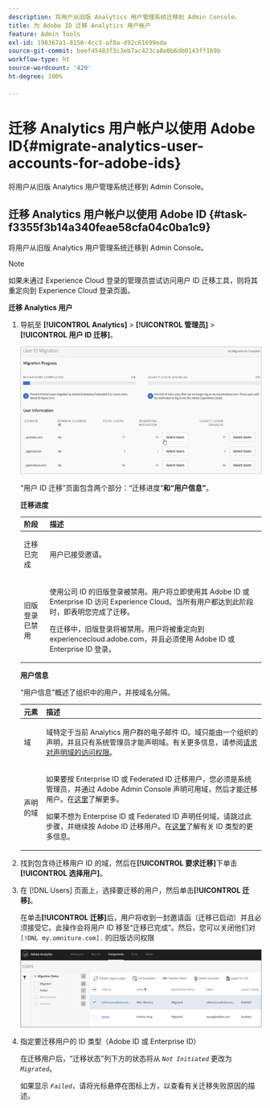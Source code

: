 ```yaml
---
description: 将用户从旧版 Analytics 用户管理系统迁移到 Admin Console。
title: 为 Adobe ID 迁移 Analytics 用户帐户
feature: Admin Tools
exl-id: 198367a1-8156-4cc3-af8a-d92c61699eda
source-git-commit: beef45403f3c3eb7ac423ca8e0b6db0143ff1b9b
workflow-type: ht
source-wordcount: '429'
ht-degree: 100%

---
```


# 迁移 Analytics 用户帐户以使用 Adobe ID{#migrate-analytics-user-accounts-for-adobe-ids}

将用户从旧版 Analytics 用户管理系统迁移到 Admin Console。

## 迁移 Analytics 用户帐户以使用 Adobe ID {#task-f3355f3b14a340feae58cfa04c0ba1c9}

将用户从旧版 Analytics 用户管理系统迁移到 Admin Console。

>[!NOTE]
>
>如果未通过 Experience Cloud 登录的管理员尝试访问用户 ID 迁移工具，则将其重定向到 Experience Cloud 登录页面。

**迁移 Analytics 用户**

1. 导航至 **[!UICONTROL Analytics]** > **[!UICONTROL 管理员]** > **[!UICONTROL 用户 ID 迁移]**。

   ![](/help/admin/admin-console/user-management2/user-migration/assets/migration-progress.png)

   “用户 ID 迁移”页面包含两个部分：“迁移进度”**&#x200B;和“用户信息”**。

   **迁移进度**

   <table id="table_F9F1CFF762C745E198CB075A02BA2DDA"> 
   <thead> 
   <tr> 
      <th colname="col1" class="entry"> 阶段 </th> 
      <th colname="col2" class="entry"> 描述 </th> 
   </tr>
   </thead>
   <tbody> 
   <tr> 
      <td colname="col1"> <p>迁移已完成 </p> </td> 
      <td colname="col2"> <p>用户已接受邀请。 </p> </td> 
   </tr> 
   <tr> 
      <td colname="col1"> <p>旧版登录已禁用 </p> </td> 
      <td colname="col2"> <p>使用公司 ID 的旧版登录被禁用。用户将立即使用其 Adobe ID 或 Enterprise ID 访问 Experience Cloud。当所有用户都达到此阶段时，即表明您完成了迁移。 </p> <p>在迁移中，旧版登录将被禁用。用户将被重定向到 <span class="filepath">experiencecloud.adobe.com</span>，并且必须使用 Adobe ID 或 Enterprise ID 登录。 </p> </td> 
   </tr> 
   </tbody> 
   </table>

   **用户信息**

   “用户信息”概述了组织中的用户，并按域名分隔。

   <table id="table_3822E27AF81E4A188562FEB5131548A5"> 
   <thead> 
   <tr> 
      <th colname="col1" class="entry"> 元素 </th> 
      <th colname="col2" class="entry"> 描述 </th> 
   </tr>
   </thead>
   <tbody> 
   <tr> 
      <td colname="col1"> <p>域 </p> </td> 
      <td colname="col2"> <p>域特定于当前 Analytics 用户群的电子邮件 ID。域只能由一个组织的声明，并且只有系统管理员才能声明域。有关更多信息，请参阅<a href="https://helpx.adobe.com/cn/enterprise/help/request-access-to-claimed-domain.html">请求对声明域的访问权限</a>。 </p> </td> 
   </tr> 
   <tr> 
      <td colname="col1"> <p>声明的域 </p> </td> 
      <td colname="col2"> <p>如果要按 Enterprise ID 或 Federated ID 迁移用户，您必须是系统管理员，并通过 Adobe Admin Console 声明可用域，然后才能迁移用户。在<a href="https://helpx.adobe.com/cn/enterprise/help/identity.html">这里</a>了解更多。 </p> <p>如果不想为 Enterprise ID 或 Federated ID 声明任何域，请跳过此步骤，并继续按 Adobe ID 迁移用户。在<a href="https://helpx.adobe.com/cn/enterprise/help/identity.html">这里</a>了解有关 ID 类型的更多信息。 </p> </td> 
   </tr> 
   </tbody> 
   </table>

1. 找到包含待迁移用户 ID 的域，然后在&#x200B;**[!UICONTROL 要求迁移]**&#x200B;下单击&#x200B;**[!UICONTROL 选择用户]**。
1. 在 [!DNL Users] 页面上，选择要迁移的用户，然后单击&#x200B;**[!UICONTROL 迁移]**。

   在单击&#x200B;**[!UICONTROL 迁移]**&#x200B;后，用户将收到一封邀请函（迁移已启动）并且必须接受它。此操作会将用户 ID 移至“迁移已完成”。然后，您可以关闭他们对 `[!DNL my.omniture.com].` 的旧版访问权限

   ![](/help/admin/admin-console/user-management2/user-migration/assets/user-info.png)

1. 指定要迁移用户的 ID 类型（Adobe ID 或 Enterprise ID）

   在迁移用户后，“迁移状态”列下方的状态将从 *`Not Initiated`* 更改为 *`Migrated`*。

   如果显示 *`Failed`*，请将光标悬停在图标上方，以查看有关迁移失败原因的描述。
